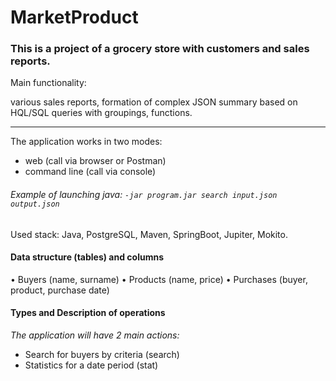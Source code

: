 # MarketProduct 
### This is a project of a grocery store with customers and sales reports.
Main functionality:

various sales reports, formation of complex JSON summary based on HQL/SQL queries with groupings, functions.
***
The application works in two modes:

- web (call via browser or Postman)
- command line (call via console)

###### _Example of launching java:_ `-jar program.jar search input.json output.json`

Used stack: Java, PostgreSQL, Maven, SpringBoot, Jupiter, Mokito.

#### Data structure (tables) and columns
• Buyers (name, surname)
• Products (name, price)
• Purchases (buyer, product, purchase date)

#### Types and Description of operations
 _The application will have 2 main actions:_
   - Search for buyers by criteria (search)
   - Statistics for a date period (stat)